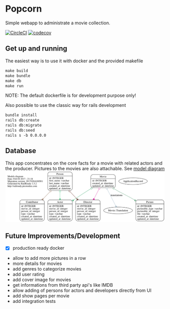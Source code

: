 # Popcorn
Simple webapp to administrate a movie collection.

[![CircleCI](https://circleci.com/gh/mupat/popcorn/tree/master.svg?style=shield)](https://circleci.com/gh/mupat/popcorn/tree/master)
[![codecov](https://codecov.io/gh/mupat/popcorn/branch/master/graph/badge.svg)](https://codecov.io/gh/mupat/popcorn)

## Get up and running

The easiest way is to use it with docker and the provided makefile

```
make build
make bundle
make db
make run
```

NOTE: The default dockerfile is for development purpose only!

Also possible to use the classic way for rails development

```
bundle install
rails db:create
rails db:migrate
rails db:seed
rails s -b 0.0.0.0
```

## Database
This app concentrates on the core facts for a movie with related actors and the producer. Pictures to the movies are also attachable. See [model diagram](doc/models_complete.png)
[![model](doc/models_complete.png)](doc/models_complete.png)

## Future Improvements/Development
* [x] production ready docker
* allow to add more pictures in a row
* more details for movies
* add genres to categorize movies
* add user rating
* add cover image for movies
* get informations from third party api's like IMDB
* allow adding of persons for actors and developers directly from UI
* add show pages per movie
* add integration tests
